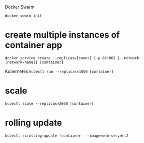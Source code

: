 Docker Swarm

`docker swarm init`

# create multiple instances of container app
`docker service create --replicas=[count] {-p 80:80} {--network [network-name]} [container]`


Kubernetes
`kubectl run --replicas=1000 [container]`
# scale
`kubectl scale --replicas=2000 [container]`
# rolling update
`kubectl scrolling-update [container] --image=web-server:2`